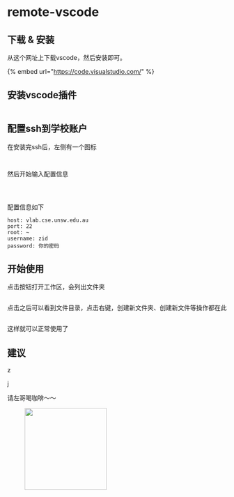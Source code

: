 # remote-vscode

## 下载 & 安装

从这个网址上下载vscode，然后安装即可。

{% embed url="https://code.visualstudio.com/" %}

## 安装vscode插件

<figure><img src="../.gitbook/assets/image (2).png" alt=""><figcaption></figcaption></figure>

## 配置ssh到学校账户

在安装完ssh后，左侧有一个图标

<figure><img src="../.gitbook/assets/image (4).png" alt=""><figcaption></figcaption></figure>

<figure><img src="../.gitbook/assets/image (5).png" alt=""><figcaption></figcaption></figure>

然后开始输入配置信息

<figure><img src="../.gitbook/assets/image (6).png" alt=""><figcaption></figcaption></figure>

<figure><img src="../.gitbook/assets/image (7).png" alt=""><figcaption></figcaption></figure>

<figure><img src="../.gitbook/assets/image (9).png" alt=""><figcaption></figcaption></figure>

配置信息如下

```
host: vlab.cse.unsw.edu.au
port: 22
root: ~
username: zid
password: 你的密码
```

##

## 开始使用

点击按钮打开工作区，会列出文件夹

<figure><img src="../.gitbook/assets/image (12).png" alt=""><figcaption></figcaption></figure>

点击之后可以看到文件目录，点击右键，创建新文件夹、创建新文件等操作都在此

<figure><img src="../.gitbook/assets/image (13).png" alt=""><figcaption></figcaption></figure>

这样就可以正常使用了

## 建议

z

j



请左哥喝咖啡～～

<figure><img src="../.gitbook/assets/image (1).png" alt="" width="188"><figcaption></figcaption></figure>

